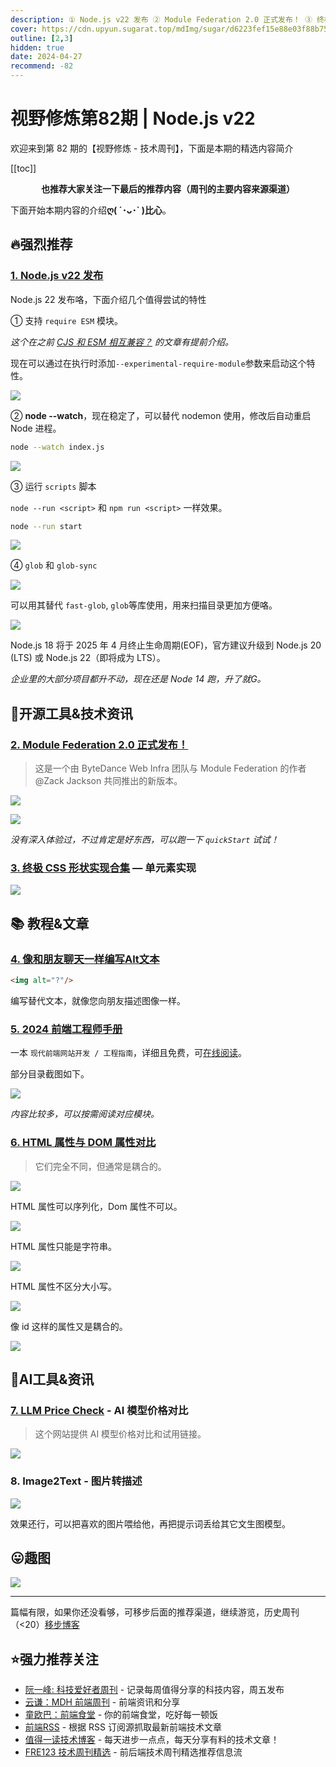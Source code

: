 ```yaml
---
description: ① Node.js v22 发布 ② Module Federation 2.0 正式发布！ ③ 终极 CSS 形状实现合集 — 单元素实现 ④ 像和朋友聊天一样编写Alt文本 ⑤ 2024 前端工程师手册 ⑥ HTML 属性与 DOM 属性对比 ⑦ LLM Price Check - AI 模型价格对比 ⑧ Image2Text - 图片转描述
cover: https://cdn.upyun.sugarat.top/mdImg/sugar/d6223fef15e88e03f88b7577dc0b01a8
outline: [2,3]
hidden: true
date: 2024-04-27
recommend: -82
---
```


# 视野修炼第82期 | Node.js v22

欢迎来到第 82 期的【视野修炼 - 技术周刊】，下面是本期的精选内容简介

[[toc]]

<center>

**​也推荐大家关注一下最后的推荐内容（周刊的主要内容来源渠道）**

</center>

下面开始本期内容的介绍**ღ( ´･ᴗ･` )比心**。

## 🔥强烈推荐
### [1. Node.js v22 发布](https://nodejs.org/en/blog/announcements/v22-release-announce)
Node.js 22 发布咯，下面介绍几个值得尝试的特性

① 支持 `require ESM` 模块。

*这个在之前 [CJS 和 ESM 相互兼容？](https://mp.weixin.qq.com/s/0_JtlCDOgF6Q_7dWDFtXAw) 的文章有提前介绍。*

现在可以通过在执行时添加`--experimental-require-module`参数来启动这个特性。

![](https://cdn.upyun.sugarat.top/mdImg/sugar/255358e06028e2e80f9adf9e9bc345e2)

② **node --watch**，现在稳定了，可以替代 nodemon 使用，修改后自动重启 Node 进程。

```sh
node --watch index.js
```

![](https://cdn.upyun.sugarat.top/mdImg/sugar/1d1bb1cdb315ee57d3e62904bf70dc1c)

③ 运行 `scripts` 脚本

`node --run <script>` 和 `npm run <script>` 一样效果。

```sh
node --run start
```
![](https://cdn.upyun.sugarat.top/mdImg/sugar/dccd47d0b2c6a6d0dfdf3227167c0175)

④ `glob` 和 `glob-sync`

![](https://cdn.upyun.sugarat.top/mdImg/sugar/aebaa5f4e6f2c9247150c0cb9ca4ccc3)

可以用其替代 `fast-glob`, `glob`等库使用，用来扫描目录更加方便咯。

![](https://cdn.upyun.sugarat.top/mdImg/sugar/c8ac625da9ebdd371104dcb95ed7b336)

Node.js 18 将于 2025 年 4 月终止生命周期(EOF)，官方建议升级到 Node.js 20 (LTS) 或 Node.js 22（即将成为 LTS）。

*企业里的大部分项目都升不动，现在还是 Node 14 跑，升了就G。*

## 🔧开源工具&技术资讯

### [2. Module Federation 2.0 正式发布！](https://mp.weixin.qq.com/s/E138XQLfEHe-8GVACNjGWw)
>这是一个由 ByteDance Web Infra 团队与 Module Federation 的作者 @Zack Jackson 共同推出的新版本。

![](https://cdn.upyun.sugarat.top/mdImg/sugar/b7b68da6da3971b0073f5aeaa2e77dde)

![](https://cdn.upyun.sugarat.top/mdImg/sugar/de587a9d9aedf865a5bad62cd1dfb0b5)

*没有深入体验过，不过肯定是好东西，可以跑一下 `quickStart` 试试！*

### [3. 终极 CSS 形状实现合集](https://css-shape.com/) — 单元素实现

![](https://cdn.upyun.sugarat.top/mdImg/sugar/ecf7635114ade87d8d4dd838bb34f75c)

## 📚 教程&文章
### [4. 像和朋友聊天一样编写Alt文本](https://cloudfour.com/thinks/write-alt-text-like-youre-talking-to-a-friend/)
```html
<img alt="?"/>
```

编写替代文本，就像您向朋友描述图像一样。

### [5. 2024 前端工程师手册](https://github.com/FrontendMasters/front-end-handbook-2024)

一本 `现代前端网站开发 / 工程指南`，详细且免费，可[在线阅读](https://frontendmasters.com/guides/front-end-handbook/2024/)。

部分目录截图如下。

![](https://cdn.upyun.sugarat.top/mdImg/sugar/d8c7d2ad6b34b53a42bc6b8cfa515257)

*内容比较多，可以按需阅读对应模块。*


### [6. HTML 属性与 DOM 属性对比](https://jakearchibald.com/2024/attributes-vs-properties/)
>它们完全不同，但通常是耦合的。

![](https://cdn.upyun.sugarat.top/mdImg/sugar/611d4767efd5625762e268163eaa51c4)

HTML 属性可以序列化，Dom 属性不可以。

![](https://cdn.upyun.sugarat.top/mdImg/sugar/be1cfb4c30671a3d2e998956f92bd6ea)

HTML 属性只能是字符串。

![](https://cdn.upyun.sugarat.top/mdImg/sugar/a53bc730763d8f849f27cbec7d16b2ae)

HTML 属性不区分大小写。

![](https://cdn.upyun.sugarat.top/mdImg/sugar/1f83576d50db86b9b1b620179283894e)

像 id 这样的属性又是耦合的。

![](https://cdn.upyun.sugarat.top/mdImg/sugar/816bce1947e6446ff878e2f2915a78f5)


## 🤖AI工具&资讯
### [7. LLM Price Check](https://llmpricecheck.com/) - AI 模型价格对比
>这个网站提供 AI 模型价格对比和试用链接。

![](https://cdn.upyun.sugarat.top/mdImg/sugar/fe74b99cdca099750fd044f0db7be110)

### 8. Image2Text - 图片转描述

![](https://cdn.upyun.sugarat.top/mdImg/sugar/28c397afb9fbd202b47cb9a4ae610d97)

效果还行，可以把喜欢的图片喂给他，再把提示词丢给其它文生图模型。

## 😛趣图

![](https://cdn.upyun.sugarat.top/mdImg/sugar/c12ec95b16315c02b550a7c26e163901)

---

篇幅有限，如果你还没看够，可移步后面的推荐渠道，继续游览，历史周刊（<20）[移步博客](https://sugarat.top/weekly/index.html)

## ⭐️强力推荐关注

* [阮一峰: 科技爱好者周刊](https://www.ruanyifeng.com/blog/archives.html) - 记录每周值得分享的科技内容，周五发布
* [云谦：MDH 前端周刊](https://sorrycc.com/mdh/) - 前端资讯和分享
* [童欧巴：前端食堂](https://github.com/Geekhyt/weekly) - 你的前端食堂，吃好每一顿饭
* [前端RSS](https://fed.chanceyu.com/) - 根据 RSS 订阅源抓取最新前端技术文章
* [值得一读技术博客](https://daily-blog.chlinlearn.top/) - 每天进步一点点，每天分享有料的技术文章！
* [FRE123 技术周刊精选](https://www.fre123.com/weekly) - 前后端技术周刊精选推荐信息流
